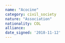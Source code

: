 ```yaml
---
name: "Acocine"
category: civil_society
nature: "Association"
nationality: COL
alliance: 
date_signed: '2018-11-12'
---
```

    